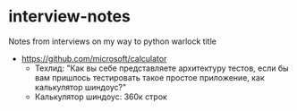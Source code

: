 # interview-notes
Notes from interviews on my way to python warlock title  
* https://github.com/microsoft/calculator
  * Техлид: "Как вы себе представляете архитектуру тестов, если бы вам пришлось тестировать такое простое приложение, как калькулятор шиндоус?"
  * Калькулятор шиндоус: 360к строк   

